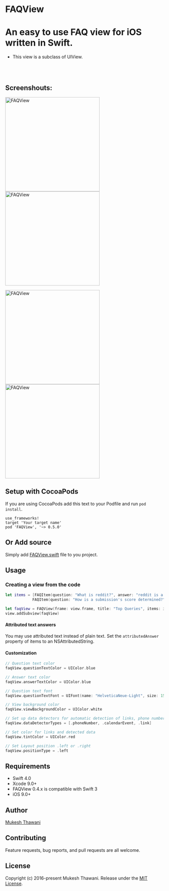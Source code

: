 # FAQView

# An easy to use FAQ view for iOS written in Swift.

* This view is a subclass of UIView.

<br>
<br>

## Screenshouts:

<img
src='https://github.com/X901/FAQView/blob/master/Demo/graphics/screenshot-Dark.png' width='300' alt='FAQView'><img
src='https://github.com/X901/FAQView/blob/master/Demo/graphics/screenshot-Light.png' width='300' alt='FAQView'>

<img
src='https://github.com/X901/FAQView/blob/master/Demo/graphics/screenshot-RTL%20Dark.png' width='300' alt='FAQView'><img
src='https://github.com/X901/FAQView/blob/master/Demo/graphics/screenshot-RTL%20Light.png' width='300' alt='FAQView'>


## Setup with CocoaPods

If you are using CocoaPods add this text to your Podfile
and run `pod install`.

    use_frameworks!
    target 'Your target name'
    pod 'FAQView', '~> 0.5.0'

## Or Add source

Simply add
[FAQView.swift](https://github.com/mukeshthawani/FAQView/blob/master/Source/FAQView.swift) file to you project.

## Usage

### Creating a view from the code

```Swift
let items = [FAQItem(question: "What is reddit?", answer: "reddit is a source for what's new and popular on the web."),
            FAQItem(question: "How is a submission's score determined?", answer: "A submission's score is simply the number of upvotes minus the number of downvotes.")]

let faqView = FAQView(frame: view.frame, title: "Top Queries", items: items)
view.addSubview(faqView)
```
#### Attributed text answers

You may use attributed text instead of plain text. Set the ```attributedAnswer``` property of items to an NSAttributedString. 



#### Customization
```Swift
// Question text color  
faqView.questionTextColor = UIColor.blue

// Answer text color
faqView.answerTextColor = UIColor.blue

// Question text font
faqView.questionTextFont = UIFont(name: "HelveticaNeue-Light", size: 15)

// View background color
faqView.viewBackgroundColor = UIColor.white

// Set up data detectors for automatic detection of links, phone numbers, etc., contained within the answer text.
faqView.dataDetectorTypes = [.phoneNumber, .calendarEvent, .link]

// Set color for links and detected data
faqView.tintColor = UIColor.red

// Set Layout position .left or .right
faqView.positionType = .left


```

## Requirements

- Swift 4.0
- Xcode 9.0+
- FAQView 0.4.x is compatible with Swift 3
- iOS 9.0+

## Author

[Mukesh Thawani](http://twitter.com/MukeshThawani)

## Contributing

Feature requests, bug reports, and pull requests are all welcome.

## License

Copyright (c) 2016-present Mukesh Thawani. Release under the [MIT License](License).

